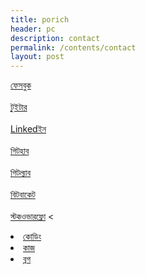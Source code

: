 ```yaml
---
title: porich
header: pc
description: contact
permalink: /contents/contact
layout: post
---
```







 <a href="https://facebook.com/nahklehos" class="fab fa-facebook">ফেসবুক</a> <br> <br>
<a href="https://twitter.com/nahklehos/" class="fab fa-twitter">টুইটার</a> <br> <br>
<a href="https://linkedin.com/in/nahklehos" class="fab fa-linkedin">Linkedইন</a> <br> <br>
<a href="https://github.com/nahkhelos" class="fab fa-github">গিটহাব</a> <br> <br>
<a href="https://gitlab.com/sohel.khan" class="fab fa-gitlab">গিটল্যাব</a> <br> <br>
<a href="https://bitbucket.org/sohel_khan" class="fab fa-bitbucket">বিটবাকেট</a> <br> <br>
<a href="https://stackoverflow.com/sohel.khan" class="fab fa-stack-overflow">স্টকওভারফ্লো</a>
<<a  href="/"><i class="fas fa-home"></i></a>
                   <li><a  href="/#"><i class="fas fa-code"></i> কোডিং</a> </li>
                   <li><a  href="/contents/contact"><i class="fas fa-briefcase"></i> কাজ</a> </li>
                   <li> <a  href="/contents/markdown"> <i class="fas fa-blog"></i> ব্লগ</a> </li>
            
